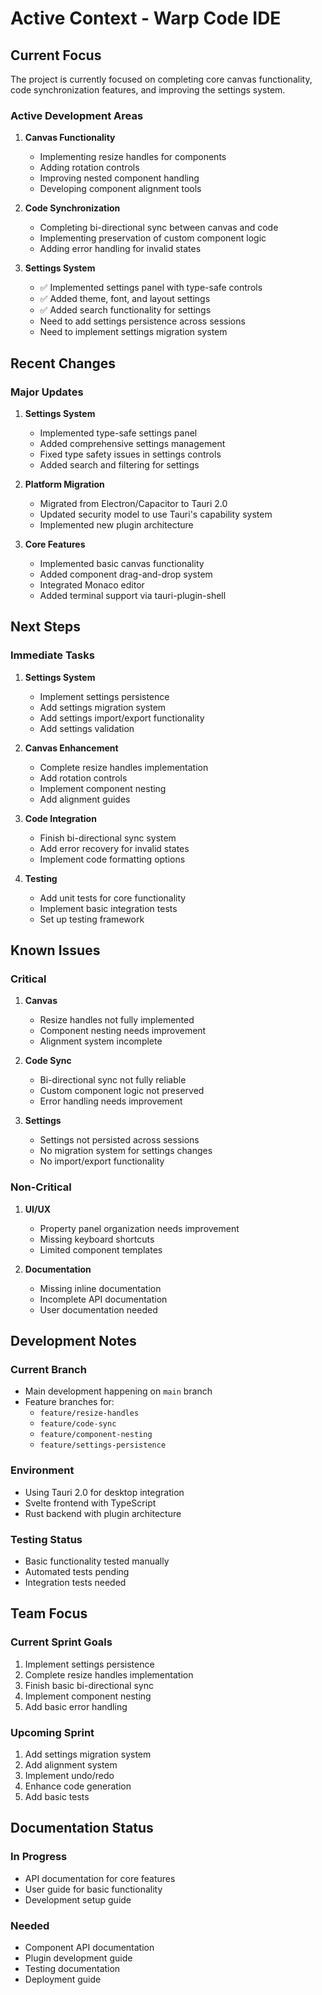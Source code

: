 # Active Context - Warp Code IDE

## Current Focus
The project is currently focused on completing core canvas functionality, code synchronization features, and improving the settings system.

### Active Development Areas

1. **Canvas Functionality**
   - Implementing resize handles for components
   - Adding rotation controls
   - Improving nested component handling
   - Developing component alignment tools

2. **Code Synchronization**
   - Completing bi-directional sync between canvas and code
   - Implementing preservation of custom component logic
   - Adding error handling for invalid states

3. **Settings System**
   - ✅ Implemented settings panel with type-safe controls
   - ✅ Added theme, font, and layout settings
   - ✅ Added search functionality for settings
   - Need to add settings persistence across sessions
   - Need to implement settings migration system

## Recent Changes

### Major Updates
1. **Settings System**
   - Implemented type-safe settings panel
   - Added comprehensive settings management
   - Fixed type safety issues in settings controls
   - Added search and filtering for settings

2. **Platform Migration**
   - Migrated from Electron/Capacitor to Tauri 2.0
   - Updated security model to use Tauri's capability system
   - Implemented new plugin architecture

3. **Core Features**
   - Implemented basic canvas functionality
   - Added component drag-and-drop system
   - Integrated Monaco editor
   - Added terminal support via tauri-plugin-shell

## Next Steps

### Immediate Tasks
1. **Settings System**
   - Implement settings persistence
   - Add settings migration system
   - Add settings import/export functionality
   - Add settings validation

2. **Canvas Enhancement**
   - Complete resize handles implementation
   - Add rotation controls
   - Implement component nesting
   - Add alignment guides

3. **Code Integration**
   - Finish bi-directional sync system
   - Add error recovery for invalid states
   - Implement code formatting options

4. **Testing**
   - Add unit tests for core functionality
   - Implement basic integration tests
   - Set up testing framework

## Known Issues

### Critical
1. **Canvas**
   - Resize handles not fully implemented
   - Component nesting needs improvement
   - Alignment system incomplete

2. **Code Sync**
   - Bi-directional sync not fully reliable
   - Custom component logic not preserved
   - Error handling needs improvement

3. **Settings**
   - Settings not persisted across sessions
   - No migration system for settings changes
   - No import/export functionality

### Non-Critical
1. **UI/UX**
   - Property panel organization needs improvement
   - Missing keyboard shortcuts
   - Limited component templates

2. **Documentation**
   - Missing inline documentation
   - Incomplete API documentation
   - User documentation needed

## Development Notes

### Current Branch
- Main development happening on `main` branch
- Feature branches for:
  - `feature/resize-handles`
  - `feature/code-sync`
  - `feature/component-nesting`
  - `feature/settings-persistence`

### Environment
- Using Tauri 2.0 for desktop integration
- Svelte frontend with TypeScript
- Rust backend with plugin architecture

### Testing Status
- Basic functionality tested manually
- Automated tests pending
- Integration tests needed

## Team Focus

### Current Sprint Goals
1. Implement settings persistence
2. Complete resize handles implementation
3. Finish basic bi-directional sync
4. Implement component nesting
5. Add basic error handling

### Upcoming Sprint
1. Add settings migration system
2. Add alignment system
3. Implement undo/redo
4. Enhance code generation
5. Add basic tests

## Documentation Status

### In Progress
- API documentation for core features
- User guide for basic functionality
- Development setup guide

### Needed
- Component API documentation
- Plugin development guide
- Testing documentation
- Deployment guide
